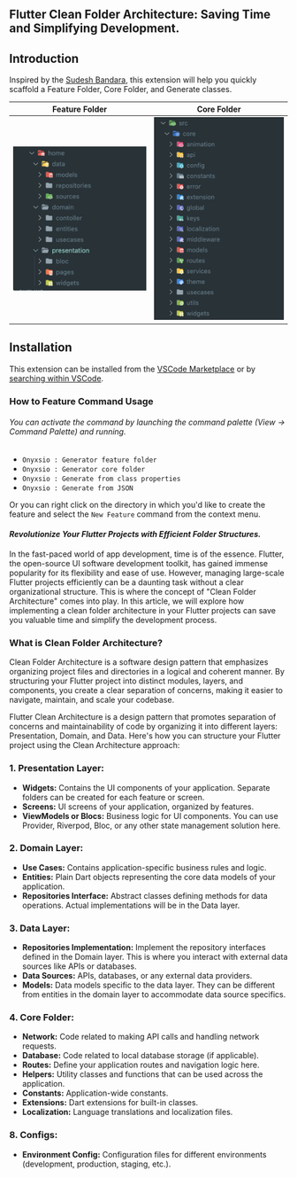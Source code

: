 ## Flutter Clean Folder Architecture: Saving Time and Simplifying Development.

## Introduction

Inspired by the [Sudesh Bandara], this extension will help you quickly scaffold a Feature Folder, Core Folder, and Generate classes.

| Feature Folder | Core Folder |
| ------ | ------ |
| ![Annotated code](assets/image1.png) | ![Annotated code](assets/image2.png) |

## Installation

This extension can be installed from the [VSCode Marketplace] or by [searching within VSCode]().

### How to Feature Command Usage

###### You can activate the command by launching the command palette (View -> Command Palette) and running.
- `Onyxsio : Generator feature folder`
- `Onyxsio : Generator core folder`
- `Onyxsio : Generate from class properties`
- `Onyxsio : Generate from JSON`


Or you can right click on the directory in which you'd like to create the feature and select the ``New Feature`` command from the context menu.
#### _Revolutionize Your Flutter Projects with Efficient Folder Structures._

In the fast-paced world of app development, time is of the essence. Flutter, the open-source UI software development toolkit, has gained immense popularity for its flexibility and ease of use. However, managing large-scale Flutter projects efficiently can be a daunting task without a clear organizational structure. This is where the concept of "Clean Folder Architecture" comes into play. In this article, we will explore how implementing a clean folder architecture in your Flutter projects can save you valuable time and simplify the development process.

### What is Clean Folder Architecture?
Clean Folder Architecture is a software design pattern that emphasizes organizing project files and directories in a logical and coherent manner. By structuring your Flutter project into distinct modules, layers, and components, you create a clear separation of concerns, making it easier to navigate, maintain, and scale your codebase.

 Flutter Clean Architecture is a design pattern that promotes separation of concerns and maintainability of code by organizing it into different layers: Presentation, Domain, and Data. Here's how you can structure your Flutter project using the Clean Architecture approach:

### 1. Presentation Layer:
   - **Widgets:** Contains the UI components of your application. Separate folders can be created for each feature or screen.
   - **Screens:** UI screens of your application, organized by features.
   - **ViewModels or Blocs:** Business logic for UI components. You can use Provider, Riverpod, Bloc, or any other state management solution here.

### 2. Domain Layer:
   - **Use Cases:** Contains application-specific business rules and logic.
   - **Entities:** Plain Dart objects representing the core data models of your application.
   - **Repositories Interface:** Abstract classes defining methods for data operations. Actual implementations will be in the Data layer.

### 3. Data Layer:
   - **Repositories Implementation:** Implement the repository interfaces defined in the Domain layer. This is where you interact with external data sources like APIs or databases.
   - **Data Sources:** APIs, databases, or any external data providers.
   - **Models:** Data models specific to the data layer. They can be different from entities in the domain layer to accommodate data source specifics.

### 4. Core Folder:
   - **Network:** Code related to making API calls and handling network requests.
   - **Database:** Code related to local database storage (if applicable).
   - **Routes:** Define your application routes and navigation logic here.
   - **Helpers:** Utility classes and functions that can be used across the application.
   - **Constants:** Application-wide constants.
   - **Extensions:** Dart extensions for built-in classes.
   - **Localization:** Language translations and localization files.


### 8. Configs:
   - **Environment Config:** Configuration files for different environments (development, production, staging, etc.).




[VSCode Marketplace]: <https://marketplace.visualstudio.com/items?itemName=sudeshbandara.sudesh>
[Sudesh Bandara]: <https://sudeshnb.xyz>
